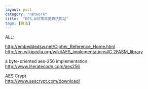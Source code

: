 ```yaml
---
layout: post
category: "network"
title:  "DES,ASE等常见算法网站"
tags: [算法]
---
```

ALL:

http://embeddedsw.net/Cipher_Reference_Home.html<br/>
http://en.wikipedia.org/wiki/AES_implementations#C.2FASM_library

a byte-oriented aes-256 implementation<br/>
http://www.literatecode.com/aes256

AES Crypt<br/>
http://www.aescrypt.com/download/
